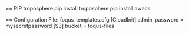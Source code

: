 
== PIP troposphere
pip install troposphere
pip install awacs

== Configuration File:  foqus_templates.cfg
[CloudInit]
admin_password = mysecretpassword
[S3]
bucket = foqus-files
